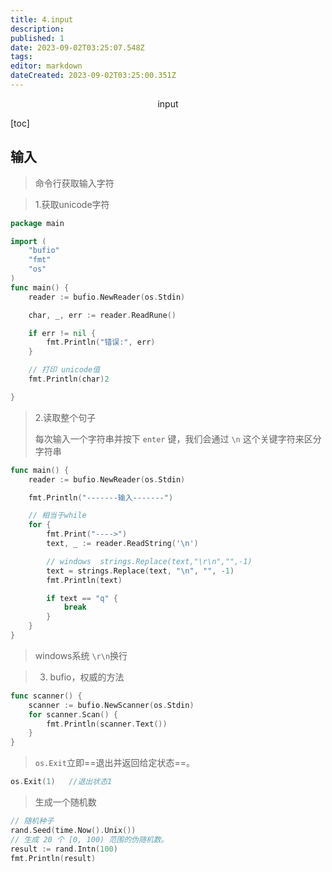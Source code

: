 ```yaml
---
title: 4.input
description: 
published: 1
date: 2023-09-02T03:25:07.548Z
tags: 
editor: markdown
dateCreated: 2023-09-02T03:25:00.351Z
---
```


<center>input</center>



[toc]



## 输入

> 命令行获取输入字符



>  1.获取unicode字符

```go
package main

import (
	"bufio"
	"fmt"
	"os"
)
func main() {
	reader := bufio.NewReader(os.Stdin)

	char, _, err := reader.ReadRune()

	if err != nil {
		fmt.Println("错误:", err)
	}

	// 打印 unicode值
	fmt.Println(char)2

}
```



> 2.读取整个句子
>
> 每次输入一个字符串并按下 `enter` 键，我们会通过 `\n` 这个关键字符来区分字符串

```go
func main() {
	reader := bufio.NewReader(os.Stdin)

	fmt.Println("-------输入-------")

	// 相当于while
	for {
		fmt.Print("---->")
		text, _ := reader.ReadString('\n')

		// windows  strings.Replace(text,"\r\n","",-1)
		text = strings.Replace(text, "\n", "", -1)
		fmt.Println(text)

		if text == "q" {
			break
		}
	}
}
```

> windows系统 `\r\n`换行



> 3. bufio，权威的方法

```go
func scanner() {
	scanner := bufio.NewScanner(os.Stdin)
	for scanner.Scan() {
		fmt.Println(scanner.Text())
	}
}

```

> `os.Exit`立即==退出并返回给定状态==。

```go
os.Exit(1)   //退出状态1
```



> 生成一个随机数

```go
// 随机种子
rand.Seed(time.Now().Unix())
// 生成 20 个 [0, 100) 范围的伪随机数。
result := rand.Intn(100)
fmt.Println(result)
```









